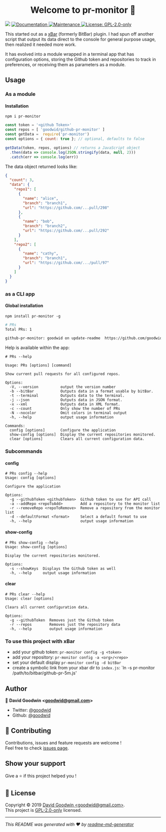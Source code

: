 <h1 align="center">Welcome to pr-monitor 👋</h1>
<p>
  <img src="https://img.shields.io/badge/version-0.3.7-blue.svg?cacheSeconds=2592000" />
  <a href="https://github.com/goodwid/github-pr-monitor#readme">
    <img alt="Documentation" src="https://img.shields.io/badge/documentation-yes-brightgreen.svg" target="_blank" />
  </a>
  <a href="https://github.com/goodwid/github-pr-monitor/graphs/commit-activity">
    <img alt="Maintenance" src="https://img.shields.io/badge/Maintained%3F-yes-green.svg" target="_blank" />
  </a>
  <a href="https://github.com/goodwid/github-pr-monitor/blob/master/LICENSE">
    <img alt="License: GPL-2.0-only" src="https://img.shields.io/npm/l/pr-monitor.svg" target="_blank" />
  </a>
</p>

This started out as a [xBar](https://xbarapp.com/) (formerly BitBar) plugin. I had spun off another script that output its data direct to the console for general purpose usage, then realized it needed more work.

It has evolved into a module wrapped in a terminal app that has configuration options, storing the Github token and repositories to track in preferences, or receiving them as parameters as a module.

## Usage

### As a module

#### Installation

`npm i pr-monitor`

``` js
const token = '<github Token>'
const repos = [ 'goodwid/github-pr-monitor' ]
const getData =  require('pr-monitor')
const options = { count: true }; // optional, defaults to false

getData(token, repos, options) // returns a JavaScript object
  .then(data => console.log(JSON.stringify(data, null, 2)))
  .catch(err => console.log(err))
```

The data object returned looks like:

``` json
{
  "count": 3,
  "data": {
    "repo1": [
      {
        "name": "alice",
        "branch": "branch1",
        "url": "https://github.com/...pull/298"
      },
      {
        "name": "bob",
        "branch": "branch2",
        "url": "https://github.com/...pull/292"
      }
    ],
    "repo2": [
      {
        "name": "cathy",
        "branch": "branch1",
        "url": "https://github.com/.../pull/97"
      }
    ]
  }
}

```

### as a CLI app

#### Global installation

`npm install pr-monitor -g`

``` bash
# PRs
Total PRs: 1

github-pr-monitor: goodwid on update-readme  https://github.com/goodwid/github-pr-monitor/pull/1

```

Help is available within the app:

``` shell
# PRs --help

Usage: PRs [options] [command]

Show current pull requests for all configured repos.

Options:
  -V, --version          output the version number
  -b --bitBar            Outputs data in a format usable by bitBar.
  -t --terminal          Outputs data to the terminal.
  -j --json              Outputs data in JSON format.
  -x --xml               Outputs data in XML format.
  -c --count             Only show the number of PRs
  -N --nocolor           Omit colors in terminal output
  -h, --help             output usage information

Commands:
  config [options]       Configure the application
  show-config [options]  Display the current repositories monitored.
  clear [options]        Clears all current configuration data.

```

### Subcommands

#### config

``` shell
# PRs config --help
Usage: config [options]

Configure the application

Options:
  -g --githubToken <githubToken>  Github token to use for API call
  -a --addRepo <repoToAdd>        Add a repository to the monitor list
  -r --removeRepo <repoToRemove>  Remove a repository from the monitor list
  -d --defaultFormat <format>     Select a default format to use
  -h, --help                      output usage information
```

#### show-config

``` shell
# PRs show-config --help
Usage: show-config [options]

Display the current repositories monitored.

Options:
  -s --showKeys  Displays the Github token as well
  -h, --help     output usage information

```

#### clear

``` shell
# PRs clear --help
Usage: clear [options]

Clears all current configuration data.

Options:
  -g --githubToken  Removes just the Github token
  -r --repos        Removes just the repository data
  -h, --help        output usage information
```

### To use this project with xBar

- add your github token:  `pr-monitor config -g <token>`
- add your repository: `pr-monitor config -a <org>/<repo>`
- set your default display `pr-monitor config -d bitBar`
- create a symbolic link from your xbar dir to `index.js`:  `ln -s pr-monitor /path/to/bitbar/github-pr-5m.js'


## Author

👤 **David Goodwin &lt;goodwid@gmail.com&gt;**

* Twitter: [@goodwid](https://twitter.com/goodwid)
* Github: [@goodwid](https://github.com/goodwid)

## 🤝 Contributing

Contributions, issues and feature requests are welcome !<br />Feel free to check [issues page](https://github.com/goodwid/github-pr-monitor/issues).

## Show your support

Give a ⭐️ if this project helped you !

## 📝 License

Copyright © 2019 [David Goodwin &lt;goodwid@gmail.com&gt;](https://github.com/goodwid).<br />
This project is [GPL-2.0-only](https://github.com/goodwid/github-pr-monitor/blob/master/LICENSE) licensed.

***
_This README was generated with ❤️ by [readme-md-generator](https://github.com/kefranabg/readme-md-generator)_
